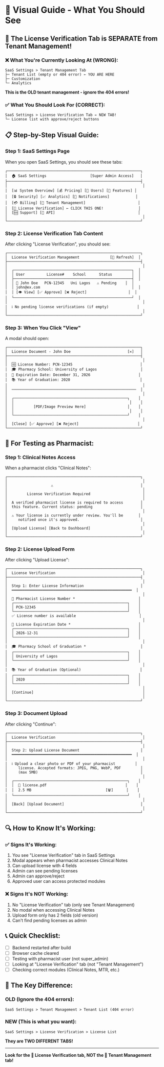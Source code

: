 # 📸 Visual Guide - What You Should See

## 🎯 The License Verification Tab is SEPARATE from Tenant Management!

### ❌ What You're Currently Looking At (WRONG):
```
SaaS Settings > Tenant Management Tab
├─ Tenant List (empty or 404 error) ← YOU ARE HERE
├─ Customization
└─ Analytics
```
**This is the OLD tenant management - ignore the 404 errors!**

### ✅ What You Should Look For (CORRECT):
```
SaaS Settings > License Verification Tab ← NEW TAB!
└─ License list with approve/reject buttons
```

## 📋 Step-by-Step Visual Guide:

### Step 1: SaaS Settings Page
When you open SaaS Settings, you should see these tabs:

```
┌─────────────────────────────────────────────────────────────┐
│  🏠 SaaS Settings                    [Super Admin Access]   │
├─────────────────────────────────────────────────────────────┤
│                                                              │
│  [📊 System Overview] [💰 Pricing] [👥 Users] [🚩 Features] │
│  [🔒 Security] [📈 Analytics] [🔔 Notifications]            │
│  [💳 Billing] [🏢 Tenant Management]                        │
│  [🔐 License Verification] ← CLICK THIS ONE!                │
│  [🆘 Support] [🔌 API]                                      │
│                                                              │
└─────────────────────────────────────────────────────────────┘
```

### Step 2: License Verification Tab Content
After clicking "License Verification", you should see:

```
┌─────────────────────────────────────────────────────────────┐
│  License Verification Management              [🔄 Refresh]  │
├─────────────────────────────────────────────────────────────┤
│                                                              │
│  ┌──────────────────────────────────────────────────────┐  │
│  │ User          License#    School      Status         │  │
│  ├──────────────────────────────────────────────────────┤  │
│  │ 👤 John Doe   PCN-12345   Uni Lagos   ⚠️ Pending    │  │
│  │ john@ex.com                                          │  │
│  │ [👁️ View] [✅ Approve] [❌ Reject]                   │  │
│  └──────────────────────────────────────────────────────┘  │
│                                                              │
│  ℹ️ No pending license verifications (if empty)             │
│                                                              │
└─────────────────────────────────────────────────────────────┘
```

### Step 3: When You Click "View"
A modal should open:

```
┌─────────────────────────────────────────────────────────────┐
│  License Document - John Doe                          [✕]   │
├─────────────────────────────────────────────────────────────┤
│                                                              │
│  🆔 License Number: PCN-12345                               │
│  🎓 Pharmacy School: University of Lagos                    │
│  📅 Expiration Date: December 31, 2026                      │
│  📚 Year of Graduation: 2020                                │
│                                                              │
│  ─────────────────────────────────────────────────────────  │
│                                                              │
│  ┌────────────────────────────────────────────────────┐    │
│  │                                                     │    │
│  │         [PDF/Image Preview Here]                   │    │
│  │                                                     │    │
│  └────────────────────────────────────────────────────┘    │
│                                                              │
│  [Close] [✅ Approve] [❌ Reject]                           │
└─────────────────────────────────────────────────────────────┘
```

## 🧪 For Testing as Pharmacist:

### Step 1: Clinical Notes Access
When a pharmacist clicks "Clinical Notes":

```
┌─────────────────────────────────────────────────────────────┐
│                                                              │
│                    ⚠️                                        │
│                                                              │
│         License Verification Required                        │
│                                                              │
│  A verified pharmacist license is required to access        │
│  this feature. Current status: pending                      │
│                                                              │
│  ⚠️ Your license is currently under review. You'll be       │
│     notified once it's approved.                            │
│                                                              │
│  [Upload License] [Back to Dashboard]                       │
│                                                              │
└─────────────────────────────────────────────────────────────┘
```

### Step 2: License Upload Form
After clicking "Upload License":

```
┌─────────────────────────────────────────────────────────────┐
│  License Verification                                        │
├─────────────────────────────────────────────────────────────┤
│                                                              │
│  Step 1: Enter License Information                          │
│  ━━━━━━━━━━━━━━━━━━━━━━━━━━━━━━━━━━━━━━━━━━━━━━━━━━━━━━━  │
│                                                              │
│  📝 Pharmacist License Number *                             │
│  ┌────────────────────────────────────────────────────┐    │
│  │ PCN-12345                                          │    │
│  └────────────────────────────────────────────────────┘    │
│  ✅ License number is available                             │
│                                                              │
│  📅 License Expiration Date *                               │
│  ┌────────────────────────────────────────────────────┐    │
│  │ 2026-12-31                                         │    │
│  └────────────────────────────────────────────────────┘    │
│                                                              │
│  🎓 Pharmacy School of Graduation *                         │
│  ┌────────────────────────────────────────────────────┐    │
│  │ University of Lagos                                │    │
│  └────────────────────────────────────────────────────┘    │
│                                                              │
│  📚 Year of Graduation (Optional)                           │
│  ┌────────────────────────────────────────────────────┐    │
│  │ 2020                                               │    │
│  └────────────────────────────────────────────────────┘    │
│                                                              │
│  [Continue]                                                  │
│                                                              │
└─────────────────────────────────────────────────────────────┘
```

### Step 3: Document Upload
After clicking "Continue":

```
┌─────────────────────────────────────────────────────────────┐
│  License Verification                                        │
├─────────────────────────────────────────────────────────────┤
│                                                              │
│  Step 2: Upload License Document                            │
│  ━━━━━━━━━━━━━━━━━━━━━━━━━━━━━━━━━━━━━━━━━━━━━━━━━━━━━━━  │
│                                                              │
│  ℹ️ Upload a clear photo or PDF of your pharmacist         │
│     license. Accepted formats: JPEG, PNG, WebP, PDF         │
│     (max 5MB)                                               │
│                                                              │
│  ┌────────────────────────────────────────────────────┐    │
│  │  📄 license.pdf                                    │    │
│  │  2.5 MB                                  [🗑️]      │    │
│  └────────────────────────────────────────────────────┘    │
│                                                              │
│  [Back] [Upload Document]                                   │
│                                                              │
└─────────────────────────────────────────────────────────────┘
```

## 🔍 How to Know It's Working:

### ✅ Signs It's Working:
1. You see "License Verification" tab in SaaS Settings
2. Modal appears when pharmacist accesses Clinical Notes
3. Can upload license with 4 fields
4. Admin can see pending licenses
5. Admin can approve/reject
6. Approved user can access protected modules

### ❌ Signs It's NOT Working:
1. No "License Verification" tab (only see Tenant Management)
2. No modal when accessing Clinical Notes
3. Upload form only has 2 fields (old version)
4. Can't find pending licenses as admin

## 📞 Quick Checklist:

- [ ] Backend restarted after build
- [ ] Browser cache cleared
- [ ] Testing with pharmacist user (not super_admin)
- [ ] Looking at "License Verification" tab (not "Tenant Management")
- [ ] Checking correct modules (Clinical Notes, MTR, etc.)

## 🎯 The Key Difference:

### OLD (Ignore the 404 errors):
```
SaaS Settings > Tenant Management > Tenant List (404 error)
```

### NEW (This is what you want):
```
SaaS Settings > License Verification > License List
```

**They are TWO DIFFERENT TABS!**

---

**Look for the 🔐 License Verification tab, NOT the 🏢 Tenant Management tab!**

